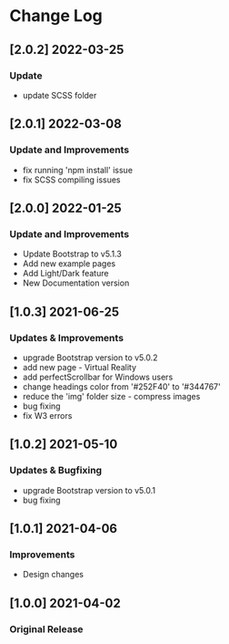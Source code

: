 # Change Log

## [2.0.2] 2022-03-25

### Update

- update SCSS folder

## [2.0.1] 2022-03-08

### Update and Improvements

- fix running 'npm install' issue
- fix SCSS compiling issues

## [2.0.0] 2022-01-25

### Update and Improvements

- Update Bootstrap to v5.1.3
- Add new example pages
- Add Light/Dark feature
- New Documentation version

## [1.0.3] 2021-06-25

### Updates & Improvements

- upgrade Bootstrap version to v5.0.2
- add new page - Virtual Reality
- add perfectScrollbar for Windows users
- change headings color from '#252F40' to '#344767'
- reduce the 'img' folder size - compress images
- bug fixing
- fix W3 errors

## [1.0.2] 2021-05-10

### Updates & Bugfixing

- upgrade Bootstrap version to v5.0.1
- bug fixing

## [1.0.1] 2021-04-06

### Improvements

- Design changes

## [1.0.0] 2021-04-02

### Original Release
